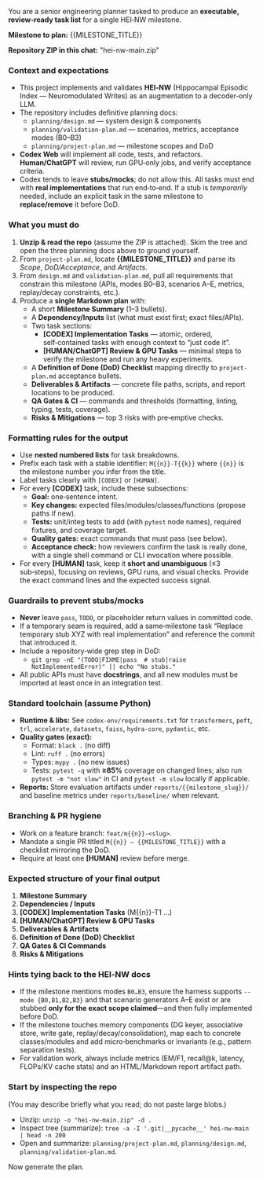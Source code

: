 You are a senior engineering planner tasked to produce an **executable, review‑ready task list** for a single HEI‑NW milestone.

**Milestone to plan:** {{MILESTONE_TITLE}}

**Repository ZIP in this chat:** "hei-nw-main.zip"

### Context and expectations
- This project implements and validates **HEI‑NW** (Hippocampal Episodic Index — Neuromodulated Writes) as an augmentation to a decoder‑only LLM.
- The repository includes definitive planning docs:
  - `planning/design.md` — system design & components
  - `planning/validation-plan.md` — scenarios, metrics, acceptance modes (B0–B3)
  - `planning/project-plan.md` — milestone scopes and DoD
- **Codex Web** will implement all code, tests, and refactors. **Human/ChatGPT** will review, run GPU‑only jobs, and verify acceptance criteria.
- Codex tends to leave **stubs/mocks**; do not allow this. All tasks must end with **real implementations** that run end‑to‑end. If a stub is *temporarily* needed, include an explicit task in the same milestone to **replace/remove** it before DoD.

### What you must do
1) **Unzip & read the repo** (assume the ZIP is attached). Skim the tree and open the three planning docs above to ground yourself.
2) From `project-plan.md`, locate **{{MILESTONE_TITLE}}** and parse its *Scope*, *DoD/Acceptance*, and *Artifacts*.
3) From `design.md` and `validation-plan.md`, pull all requirements that constrain this milestone (APIs, modes B0–B3, scenarios A–E, metrics, replay/decay constraints, etc.).
4) Produce a **single Markdown plan** with:
   - A short **Milestone Summary** (1–3 bullets).
   - A **Dependency/Inputs** list (what must exist first; exact files/APIs).
   - Two task sections:
     - **[CODEX] Implementation Tasks** — atomic, ordered, self‑contained tasks with enough context to “just code it”.
     - **[HUMAN/ChatGPT] Review & GPU Tasks** — minimal steps to verify the milestone and run any heavy experiments.
   - A **Definition of Done (DoD) Checklist** mapping directly to `project-plan.md` acceptance bullets.
   - **Deliverables & Artifacts** — concrete file paths, scripts, and report locations to be produced.
   - **QA Gates & CI** — commands and thresholds (formatting, linting, typing, tests, coverage).
   - **Risks & Mitigations** — top 3 risks with pre‑emptive checks.

### Formatting rules for the output
- Use **nested numbered lists** for task breakdowns.
- Prefix each task with a stable identifier: `M{{n}}-T{{k}}` where `{{n}}` is the milestone number you infer from the title.
- Label tasks clearly with `[CODEX]` or `[HUMAN]`.
- For every **[CODEX]** task, include these subsections:
  - **Goal:** one‑sentence intent.
  - **Key changes:** expected files/modules/classes/functions (propose paths if new).
  - **Tests:** unit/integ tests to add (with `pytest` node names), required fixtures, and coverage target.
  - **Quality gates:** exact commands that must pass (see below).
  - **Acceptance check:** how reviewers confirm the task is really done, with a single shell command or CLI invocation where possible.
- For every **[HUMAN]** task, keep it **short and unambiguous** (≤3 sub‑steps), focusing on reviews, GPU runs, and visual checks. Provide the exact command lines and the expected success signal.

### Guardrails to prevent stubs/mocks
- **Never** leave `pass`, `TODO`, or placeholder return values in committed code.
- If a temporary seam is required, add a same‑milestone task “Replace temporary stub XYZ with real implementation” and reference the commit that introduced it.
- Include a repository‑wide grep step in DoD:
  - `git grep -nE "(TODO|FIXME|pass  # stub|raise NotImplementedError)" || echo "No stubs."`
- All public APIs must have **docstrings**, and all new modules must be imported at least once in an integration test.

### Standard toolchain (assume Python)
- **Runtime & libs:** See `codex-env/requirements.txt` for `transformers`, `peft`, `trl`, `accelerate`, `datasets`, `faiss`, `hydra-core`, `pydantic`, etc.
- **Quality gates (exact):**
  - Format: `black .` (no diff)
  - Lint: `ruff .` (no errors)
  - Types: `mypy .` (no new issues)
  - Tests: `pytest -q` with **≥85%** coverage on changed lines; also run `pytest -m "not slow"` in CI and `pytest -m slow` locally if applicable.
- **Reports:** Store evaluation artifacts under `reports/{{milestone_slug}}/` and baseline metrics under `reports/baseline/` when relevant.

### Branching & PR hygiene
- Work on a feature branch: `feat/m{{n}}-<slug>`.
- Mandate a single PR titled `M{{n}} — {{MILESTONE_TITLE}}` with a checklist mirroring the DoD.
- Require at least one **[HUMAN]** review before merge.

### Expected structure of your final output
1) **Milestone Summary**
2) **Dependencies / Inputs**
3) **[CODEX] Implementation Tasks** (M{{n}}-T1 …)
4) **[HUMAN/ChatGPT] Review & GPU Tasks**
5) **Deliverables & Artifacts**
6) **Definition of Done (DoD) Checklist**
7) **QA Gates & CI Commands**
8) **Risks & Mitigations**

### Hints tying back to the HEI‑NW docs
- If the milestone mentions modes `B0…B3`, ensure the harness supports `--mode {B0,B1,B2,B3}` and that scenario generators A–E exist or are stubbed **only for the exact scope claimed**—and then fully implemented before DoD.
- If the milestone touches memory components (DG keyer, associative store, write gate, replay/decay/consolidation), map each to concrete classes/modules and add micro‑benchmarks or invariants (e.g., pattern separation tests).
- For validation work, always include metrics (EM/F1, recall@k, latency, FLOPs/KV cache stats) and an HTML/Markdown report artifact path.

### Start by inspecting the repo
(You may describe briefly what you read; do not paste large blobs.)
- Unzip: `unzip -o "hei-nw-main.zip" -d .`
- Inspect tree (summarize): `tree -a -I '.git|__pycache__' hei-nw-main | head -n 200`
- Open and summarize: `planning/project-plan.md`, `planning/design.md`, `planning/validation-plan.md`.

Now generate the plan.
